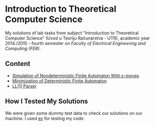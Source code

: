 # Introduction to Theoretical Computer Science

My solutions of lab tasks from subject "Introduction to Theoretical Computer Science" (Uvod u Teoriju Računarstva - UTR), academic year 2014./2015 - fourth semester on
_Faculty of Electrical Engineering and Computing (FER)_.

## Content

* [Simulation of  Nondeterministic Finite Automaton With ε-moves](https://github.com/hermanzdosilovic/utr/tree/master/lab-1)
* [Minimization of Deterministic Finite Automaton](https://github.com/hermanzdosilovic/utr/tree/master/lab-2)
* [LL(1) Parser](https://github.com/hermanzdosilovic/utr/tree/master/lab-4)

## How I Tested My Solutions

We were given some dummy test data to check our solutions on our machine.
I used [ev](https://github.com/hermanzdosilovic/ev) for testing my code.
